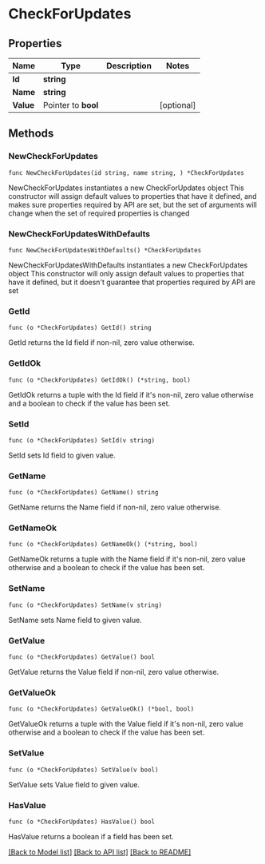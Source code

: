 # CheckForUpdates

## Properties

Name | Type | Description | Notes
------------ | ------------- | ------------- | -------------
**Id** | **string** |  | 
**Name** | **string** |  | 
**Value** | Pointer to **bool** |  | [optional] 

## Methods

### NewCheckForUpdates

`func NewCheckForUpdates(id string, name string, ) *CheckForUpdates`

NewCheckForUpdates instantiates a new CheckForUpdates object
This constructor will assign default values to properties that have it defined,
and makes sure properties required by API are set, but the set of arguments
will change when the set of required properties is changed

### NewCheckForUpdatesWithDefaults

`func NewCheckForUpdatesWithDefaults() *CheckForUpdates`

NewCheckForUpdatesWithDefaults instantiates a new CheckForUpdates object
This constructor will only assign default values to properties that have it defined,
but it doesn't guarantee that properties required by API are set

### GetId

`func (o *CheckForUpdates) GetId() string`

GetId returns the Id field if non-nil, zero value otherwise.

### GetIdOk

`func (o *CheckForUpdates) GetIdOk() (*string, bool)`

GetIdOk returns a tuple with the Id field if it's non-nil, zero value otherwise
and a boolean to check if the value has been set.

### SetId

`func (o *CheckForUpdates) SetId(v string)`

SetId sets Id field to given value.


### GetName

`func (o *CheckForUpdates) GetName() string`

GetName returns the Name field if non-nil, zero value otherwise.

### GetNameOk

`func (o *CheckForUpdates) GetNameOk() (*string, bool)`

GetNameOk returns a tuple with the Name field if it's non-nil, zero value otherwise
and a boolean to check if the value has been set.

### SetName

`func (o *CheckForUpdates) SetName(v string)`

SetName sets Name field to given value.


### GetValue

`func (o *CheckForUpdates) GetValue() bool`

GetValue returns the Value field if non-nil, zero value otherwise.

### GetValueOk

`func (o *CheckForUpdates) GetValueOk() (*bool, bool)`

GetValueOk returns a tuple with the Value field if it's non-nil, zero value otherwise
and a boolean to check if the value has been set.

### SetValue

`func (o *CheckForUpdates) SetValue(v bool)`

SetValue sets Value field to given value.

### HasValue

`func (o *CheckForUpdates) HasValue() bool`

HasValue returns a boolean if a field has been set.


[[Back to Model list]](../README.md#documentation-for-models) [[Back to API list]](../README.md#documentation-for-api-endpoints) [[Back to README]](../README.md)


